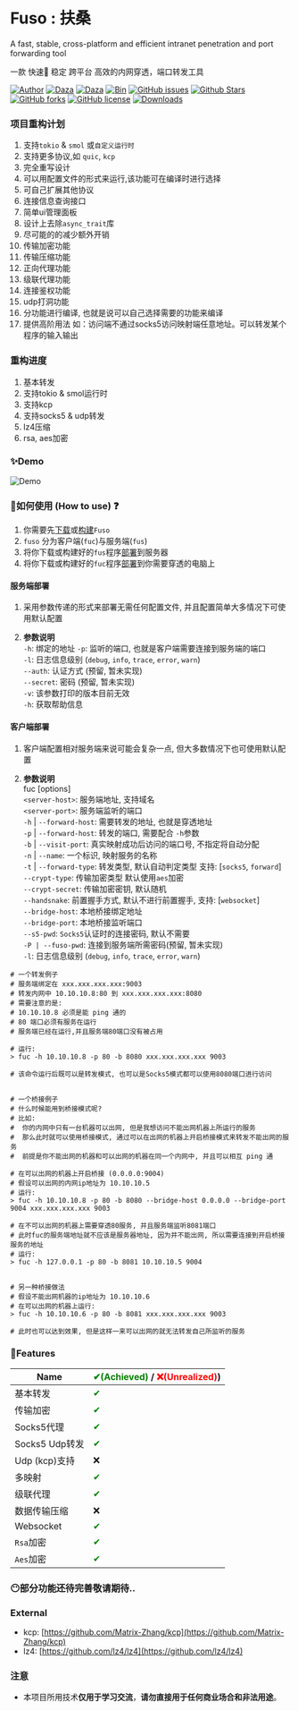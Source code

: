 # Fuso :  扶桑
A fast, stable, cross-platform and efficient intranet penetration and port forwarding tool

一款 快速🚀 稳定 跨平台 高效的内网穿透，端口转发工具

[![Author](https://img.shields.io/badge/Author-editso-blueviolet)](https://github.com/editso) 
[![Daza](https://img.shields.io/badge/Misc-1x2Bytes-blueviolet)](https://github.com/B1eed) 
[![Daza](https://img.shields.io/badge/Misc-ifishzz-blueviolet)](https://github.com/ifishzz) 
[![Bin](https://img.shields.io/badge/Fuso-Bin-ff69b4)](https://github.com/editso/fuso/releases) 
[![GitHub issues](https://img.shields.io/github/issues/editso/fuso)](https://github.com/editso/fuso/issues) 
[![Github Stars](https://img.shields.io/github/stars/editso/fuso)](https://github.com/editso/fuso) 
[![GitHub forks](https://img.shields.io/github/forks/editso/fuso)](https://github.com/editso/fuso)
[![GitHub license](https://img.shields.io/github/license/editso/fuso)](https://github.com/editso/fuso)
[![Downloads](https://img.shields.io/github/downloads/editso/fuso/total?label=Release%20Download)](https://github.com/editso/fuso/releases/latest)


### 项目重构计划
1. 支持`tokio` & `smol` 或`自定义运行时`
2. 支持更多协议,如 `quic`, `kcp`
3. 完全重写设计
4. 可以用配置文件的形式来运行,该功能可在编译时进行选择
5. 可自己扩展其他协议
6. 连接信息查询接口
7. 简单ui管理面板
8. 设计上去除`async_trait`库
9. 尽可能的的减少额外开销
10. 传输加密功能
12. 传输压缩功能
13. 正向代理功能
14. 级联代理功能
15. 连接鉴权功能
16. udp打洞功能
17. 分功能进行编译, 也就是说可以自己选择需要的功能来编译
18. 提供高阶用法 如：访问端不通过socks5访问映射端任意地址。可以转发某个程序的输入输出

### 重构进度
1. 基本转发
2. 支持tokio & smol运行时
3. 支持kcp
4. 支持socks5 & udp转发
5. lz4压缩
6. rsa, aes加密

### ✨Demo

![Demo](demo/demo.gif)


### 👀如何使用 (How to use) ❓
1. 你需要先[下载](https://github.com/editso/fuso/releases/latest)或[构建](#Build)`Fuso`
2. `fuso` 分为客户端(`fuc`)与服务端(`fus`)
3. 将你下载或构建好的`fus`程序[部署](#服务端部署)到服务器
4. 将你下载或构建好的`fuc`程序[部署](#客户端部署)到你需要穿透的电脑上

#### 服务端部署
1. 采用参数传递的形式来部署无需任何配置文件, 并且配置简单大多情况下可使用默认配置

2. **参数说明**    
`-h`: 绑定的地址
`-p`: 监听的端口, 也就是客户端需要连接到服务端的端口  
`-l`: 日志信息级别 (`debug`, `info`, `trace`, `error`, `warn`)  
`--auth`: 认证方式 (预留, 暂未实现)   
`--secret`: 密码 (预留, 暂未实现)  
`-v`: 该参数打印的版本目前无效  
`-h`: 获取帮助信息


#### 客户端部署
1. 客户端配置相对服务端来说可能会复杂一点, 但大多数情况下也可使用默认配置
 
2. **参数说明**   
fuc [options] <server-host> <server-port>  
`<server-host>`: 服务端地址, 支持域名  
`<server-port>`: 服务端监听的端口  
`-h` | `--forward-host`: 需要转发的地址, 也就是穿透地址  
`-p` | `--forward-host`: 转发的端口, 需要配合 `-h`参数  
`-b` | `--visit-port`: 真实映射成功后访问的端口号, 不指定将自动分配  
`-n` | `--name`: 一个标识, 映射服务的名称   
`-t` | `--forward-type`: 转发类型, 默认自动判定类型 支持: [`socks5`, `forward`]  
`--crypt-type`: 传输加密类型 默认使用`aes`加密  
`--crypt-secret`: 传输加密密钥, 默认随机  
`--handsnake`: 前置握手方式, 默认不进行前置握手, 支持: [`websocket`]  
`--bridge-host`: 本地桥接绑定地址    
`--bridge-port`: 本地桥接监听端口    
`--s5-pwd`: `Socks5`认证时的连接密码, 默认不需要  
`-P | --fuso-pwd`: 连接到服务端所需密码(预留, 暂未实现)  
`-l`: 日志信息级别 (`debug`, `info`, `trace`, `error`, `warn`)  

```
# 一个转发例子
# 服务端绑定在 xxx.xxx.xxx.xxx:9003
# 转发内网中 10.10.10.8:80 到 xxx.xxx.xxx.xxx:8080
# 需要注意的是:
# 10.10.10.8 必须是能 ping 通的
# 80 端口必须有服务在运行
# 服务端已经在运行,并且服务端80端口没有被占用

# 运行: 
> fuc -h 10.10.10.8 -p 80 -b 8080 xxx.xxx.xxx.xxx 9003

# 该命令运行后既可以是转发模式, 也可以是Socks5模式都可以使用8080端口进行访问


# 一个桥接例子
# 什么时候能用到桥接模式呢? 
# 比如: 
#  你的内网中只有一台机器可以出网, 但是我想访问不能出网机器上所运行的服务
#  那么此时就可以使用桥接模式, 通过可以在出网的机器上开启桥接模式来转发不能出网的服务
#  前提是你不能出网的机器和可以出网的机器在同一个内网中, 并且可以相互 ping 通

# 在可以出网的机器上开启桥接 (0.0.0.0:9004)
# 假设可以出网的内网ip地址为 10.10.10.5
# 运行:
> fuc -h 10.10.10.8 -p 80 -b 8080 --bridge-host 0.0.0.0 --bridge-port 9004 xxx.xxx.xxx.xxx 9003

# 在不可以出网的机器上需要穿透80服务, 并且服务端监听8081端口
# 此时fuc的服务端地址就不应该是服务器地址, 因为并不能出网, 所以需要连接到开启桥接服务的地址
# 运行:
> fuc -h 127.0.0.1 -p 80 -b 8081 10.10.10.5 9004


# 另一种桥接做法
# 假设不能出网机器的ip地址为 10.10.10.6
# 在可以出网的机器上运行:
> fuc -h 10.10.10.6 -p 80 -b 8081 xxx.xxx.xxx.xxx 9003

# 此时也可以达到效果, 但是这样一来可以出网的就无法转发自己所监听的服务

```


### 🤔Features
| Name           | <font color="green">✔(Achieved)</font> / <font color="red">❌(Unrealized)</font>) |
| -------------- | -------------------------------------------------------------------------------- |
| 基本转发       | <font color="green">✔</font>                                                     |
| 传输加密       | <font color="green">✔</font>                                                     |
| Socks5代理     | <font color="green">✔</font>                                                     |
| Socks5 Udp转发 | <font color="green">✔</font>                                                     |
| Udp (kcp)支持  | ❌                                                                                |
| 多映射         | <font color="green">✔</font>                                                     |
| 级联代理       | <font color="green">✔</font>                                                     |
| 数据传输压缩   | ❌                                                                                |
| Websocket      | <font color="green">✔</font>                                                     |
| `Rsa`加密      | <font color="green">✔</font>                                                     |
| `Aes`加密      | <font color="green">✔</font>                                                     |

### 😶部分功能还待完善敬请期待..


### External
+ kcp: [https://github.com/Matrix-Zhang/kcp](https://github.com/Matrix-Zhang/kcp)
+ lz4: [https://github.com/lz4/lz4](https://github.com/lz4/lz4)

### 注意
- 本项目所用技术**仅用于学习交流**，**请勿直接用于任何商业场合和非法用途**。

